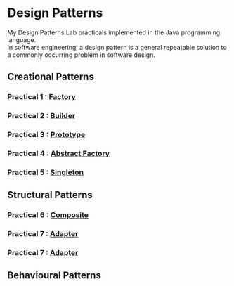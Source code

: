 # Design Patterns
My Design Patterns Lab practicals implemented in the Java programming language. \
In software engineering, a design pattern is a general repeatable solution to a commonly occurring problem in software design.


## Creational Patterns

### Practical 1 : [Factory](https://github.com/aryanranderiya/Design-Patterns-in-Java/tree/main/Pr1%20Factory)
### Practical 2 : [Builder](https://github.com/aryanranderiya/Design-Patterns-in-Java/tree/main/Pr2%20Builder)
### Practical 3 : [Prototype](https://github.com/aryanranderiya/Design-Patterns-in-Java/tree/main/Pr3%20Prototype)
### Practical 4 : [Abstract Factory](https://github.com/aryanranderiya/Design-Patterns-in-Java/tree/main/Pr4%20Abstract%20Factory)
### Practical 5 : [Singleton](https://github.com/aryanranderiya/Design-Patterns-in-Java/tree/main/Pr5%20Singleton)

## Structural Patterns

### Practical 6 : [Composite](https://github.com/aryanranderiya/Design-Patterns-in-Java/tree/main/Pr6_Composite)
### Practical 7 : [Adapter](https://github.com/aryanranderiya/Design-Patterns-in-Java/tree/main/Pr7_Adapter)
### Practical 7 : [Adapter](https://github.com/aryanranderiya/Design-Patterns-in-Java/tree/main/Pr7_Adapter)


## Behavioural Patterns

